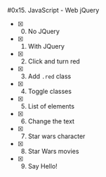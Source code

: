 #0x15. JavaScript - Web jQuery- [x] 0. No JQuery- [x] 1. With JQuery- [x]  2. Click and turn red- [x] 3. Add `.red` class- [x] 4. Toggle classes- [x] 5. List of elements- [x] 6. Change the text- [x] 7. Star wars character- [x] 8. Star Wars movies- [x] 9. Say Hello!